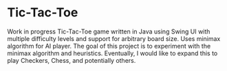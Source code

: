 Tic-Tac-Toe
============
Work in progress Tic-Tac-Toe game written in Java using Swing UI with multiple difficulty levels and support for arbitrary board size. Uses minimax algorithm for AI player. The goal of this project is to experiment with the minimax algorithm and heuristics. Eventually, I would like to expand this to play Checkers, Chess, and potentially others.
